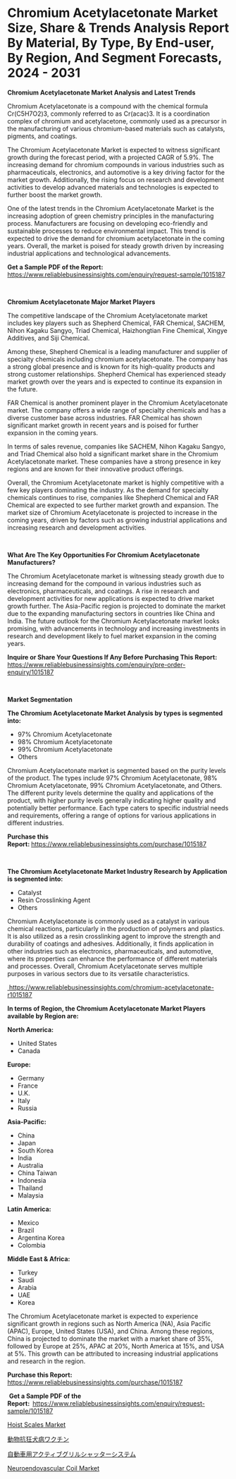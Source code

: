 <p><h1>Chromium Acetylacetonate Market Size, Share & Trends Analysis Report By Material, By Type, By End-user, By Region, And Segment Forecasts, 2024 - 2031</h1></p><p><strong>Chromium Acetylacetonate Market Analysis and Latest Trends</strong></p>
<p><p>Chromium Acetylacetonate is a compound with the chemical formula Cr(C5H7O2)3, commonly referred to as Cr(acac)3. It is a coordination complex of chromium and acetylacetone, commonly used as a precursor in the manufacturing of various chromium-based materials such as catalysts, pigments, and coatings.</p><p>The Chromium Acetylacetonate Market is expected to witness significant growth during the forecast period, with a projected CAGR of 5.9%. The increasing demand for chromium compounds in various industries such as pharmaceuticals, electronics, and automotive is a key driving factor for the market growth. Additionally, the rising focus on research and development activities to develop advanced materials and technologies is expected to further boost the market growth.</p><p>One of the latest trends in the Chromium Acetylacetonate Market is the increasing adoption of green chemistry principles in the manufacturing process. Manufacturers are focusing on developing eco-friendly and sustainable processes to reduce environmental impact. This trend is expected to drive the demand for chromium acetylacetonate in the coming years. Overall, the market is poised for steady growth driven by increasing industrial applications and technological advancements.</p></p>
<p><strong>Get a Sample PDF of the Report:&nbsp;</strong> <a href="https://www.reliablebusinessinsights.com/enquiry/request-sample/1015187">https://www.reliablebusinessinsights.com/enquiry/request-sample/1015187</a></p>
<p>&nbsp;</p>
<p><strong>Chromium Acetylacetonate Major Market Players</strong></p>
<p><p>The competitive landscape of the Chromium Acetylacetonate market includes key players such as Shepherd Chemical, FAR Chemical, SACHEM, Nihon Kagaku Sangyo, Triad Chemical, Haizhongtian Fine Chemical, Xingye Additives, and Siji Chemical. </p><p>Among these, Shepherd Chemical is a leading manufacturer and supplier of specialty chemicals including chromium acetylacetonate. The company has a strong global presence and is known for its high-quality products and strong customer relationships. Shepherd Chemical has experienced steady market growth over the years and is expected to continue its expansion in the future.</p><p>FAR Chemical is another prominent player in the Chromium Acetylacetonate market. The company offers a wide range of specialty chemicals and has a diverse customer base across industries. FAR Chemical has shown significant market growth in recent years and is poised for further expansion in the coming years.</p><p>In terms of sales revenue, companies like SACHEM, Nihon Kagaku Sangyo, and Triad Chemical also hold a significant market share in the Chromium Acetylacetonate market. These companies have a strong presence in key regions and are known for their innovative product offerings.</p><p>Overall, the Chromium Acetylacetonate market is highly competitive with a few key players dominating the industry. As the demand for specialty chemicals continues to rise, companies like Shepherd Chemical and FAR Chemical are expected to see further market growth and expansion. The market size of Chromium Acetylacetonate is projected to increase in the coming years, driven by factors such as growing industrial applications and increasing research and development activities.</p></p>
<p>&nbsp;</p>
<p><strong>What Are The Key Opportunities For Chromium Acetylacetonate Manufacturers?</strong></p>
<p><p>The Chromium Acetylacetonate market is witnessing steady growth due to increasing demand for the compound in various industries such as electronics, pharmaceuticals, and coatings. A rise in research and development activities for new applications is expected to drive market growth further. The Asia-Pacific region is projected to dominate the market due to the expanding manufacturing sectors in countries like China and India. The future outlook for the Chromium Acetylacetonate market looks promising, with advancements in technology and increasing investments in research and development likely to fuel market expansion in the coming years.</p></p>
<p><strong>Inquire or Share Your Questions If Any Before Purchasing This Report:</strong> <a href="https://www.reliablebusinessinsights.com/enquiry/pre-order-enquiry/1015187">https://www.reliablebusinessinsights.com/enquiry/pre-order-enquiry/1015187</a></p>
<p>&nbsp;</p>
<p><strong>Market Segmentation</strong></p>
<p><strong>The Chromium Acetylacetonate Market Analysis by types is segmented into:</strong></p>
<p><ul><li>97% Chromium Acetylacetonate</li><li>98% Chromium Acetylacetonate</li><li>99% Chromium Acetylacetonate</li><li>Others</li></ul></p>
<p><p>Chromium Acetylacetonate market is segmented based on the purity levels of the product. The types include 97% Chromium Acetylacetonate, 98% Chromium Acetylacetonate, 99% Chromium Acetylacetonate, and Others. The different purity levels determine the quality and applications of the product, with higher purity levels generally indicating higher quality and potentially better performance. Each type caters to specific industrial needs and requirements, offering a range of options for various applications in different industries.</p></p>
<p><strong>Purchase this Report:&nbsp;</strong><a href="https://www.reliablebusinessinsights.com/purchase/1015187">https://www.reliablebusinessinsights.com/purchase/1015187</a></p>
<p>&nbsp;</p>
<p><strong>The Chromium Acetylacetonate Market Industry Research by Application is segmented into:</strong></p>
<p><ul><li>Catalyst</li><li>Resin Crosslinking Agent</li><li>Others</li></ul></p>
<p><p>Chromium Acetylacetonate is commonly used as a catalyst in various chemical reactions, particularly in the production of polymers and plastics. It is also utilized as a resin crosslinking agent to improve the strength and durability of coatings and adhesives. Additionally, it finds application in other industries such as electronics, pharmaceuticals, and automotive, where its properties can enhance the performance of different materials and processes. Overall, Chromium Acetylacetonate serves multiple purposes in various sectors due to its versatile characteristics.</p></p>
<p><a href="https://www.reliablebusinessinsights.com/chromium-acetylacetonate-r1015187">&nbsp;https://www.reliablebusinessinsights.com/chromium-acetylacetonate-r1015187</a></p>
<p><strong>In terms of Region, the Chromium Acetylacetonate Market Players available by Region are:</strong></p>
<p>
    <p> <strong> North America: </strong>
        <ul>
            <li>United States</li>
            <li>Canada</li>
        </ul>
        </p> 
    <p> <strong> Europe: </strong>
        <ul>
            <li>Germany</li>
            <li>France</li>
            <li>U.K.</li>
            <li>Italy</li>
            <li>Russia</li>
        </ul>
        </p> 
    <p> <strong> Asia-Pacific: </strong>
        <ul>
            <li>China</li>
            <li>Japan</li>
            <li>South Korea</li>
            <li>India</li>
            <li>Australia</li>
            <li>China Taiwan</li>
            <li>Indonesia</li>
            <li>Thailand</li>
            <li>Malaysia</li>
        </ul>
        </p> 
    <p> <strong> Latin America: </strong>
        <ul>
            <li>Mexico</li>
            <li>Brazil</li>
            <li>Argentina Korea</li>
            <li>Colombia</li>
        </ul>
        </p> 
    <p> <strong> Middle East & Africa: </strong>
        <ul>
            <li>Turkey</li>
            <li>Saudi</li>
            <li>Arabia</li>
            <li>UAE</li>
            <li>Korea</li>
        </ul>
    </p>
    </p>
<p><p>The Chromium Acetylacetonate market is expected to experience significant growth in regions such as North America (NA), Asia Pacific (APAC), Europe, United States (USA), and China. Among these regions, China is projected to dominate the market with a market share of 35%, followed by Europe at 25%, APAC at 20%, North America at 15%, and USA at 5%. This growth can be attributed to increasing industrial applications and research in the region.</p></p>
<p><strong>Purchase this Report: </strong><a href="https://www.reliablebusinessinsights.com/purchase/1015187">https://www.reliablebusinessinsights.com/purchase/1015187</a></p>
<p>&nbsp;<strong>Get a Sample PDF of the Report:&nbsp;&nbsp;</strong><a href="https://www.reliablebusinessinsights.com/enquiry/request-sample/1015187">https://www.reliablebusinessinsights.com/enquiry/request-sample/1015187</a></p>
<p><strong></strong></p>
<p><p><a href="https://github.com/juniordelafrance/Market-Research-Report-List-4/blob/main/hoist-scales-market.md">Hoist Scales Market</a></p><p><a href="https://github.com/BrionnaBoyle/Market-Research-Report-List-1/blob/main/3251813172249.md">動物抗狂犬病ワクチン</a></p><p><a href="https://github.com/RudyBoyer2017/Market-Research-Report-List-2/blob/main/5567297172248.md">自動車用アクティブグリルシャッターシステム</a></p><p><a href="https://github.com/jaidynmorantestelletmjzya/Market-Research-Report-List-3/blob/main/neuroendovascular-coil-market.md">Neuroendovascular Coil Market</a></p></p>